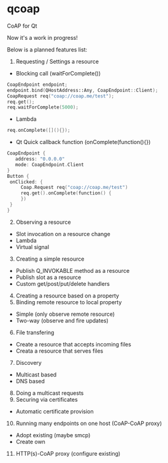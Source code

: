 # qcoap
CoAP for Qt

Now it's a work in progress!

Below is a planned features list:

1. Requesting / Settings a resource
  * Blocking call (waitForComplete())
  ```cpp
  CoapEndpoint endpoint;
  endpoint.bind(QHostAddress::Any, CoapEndpoint::Client);
  CoapRequest req("coap://coap.me/test");
  req.get();
  req.waitForComplete(5000);
 ```
  * Lambda
  ```cpp
  req.onComplete([](){});
  ```
  * Qt Quick callback function (onComplete(function(){})
  ```cpp
  CoapEndpoint {
     address: "0.0.0.0"
     mode: CoapEndpoint.Client
  }
  Button {
   onClicked: {
       Coap.Request req("coap://coap.me/test")
       req.get().onComplete(function() {
       })
   }
  }
  ```
2. Observing a resource
  * Slot invocation on a resource change
  * Lambda
  * Virtual signal
3. Creating a simple resource
  * Publish Q_INVOKABLE method as a resource
  * Publish slot as a resource
  * Custom get/post/put/delete handlers
4. Creating a resource based on a property
5. Binding remote resource to local property
  * Simple (only observe remote resource)
  * Two-way (observe and fire updates)
6. File transfering
  * Create a resource that accepts incoming files
  * Creata a resource that serves files
7. Discovery
  * Multicast based
  * DNS based
8. Doing a multicast requests
9. Securing via certificates
  * Automatic certificate provision
10. Running many endpoints on one host (CoAP-CoAP proxy)
  * Adopt existing (maybe smcp)
  * Create own
11. HTTP(s)-CoAP proxy (configure existing)
